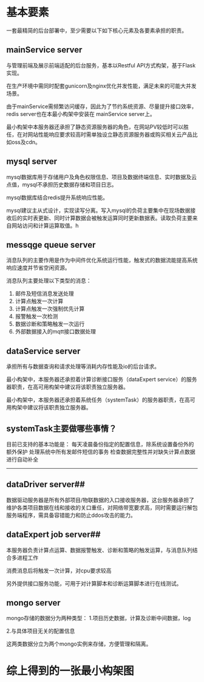 # 基本要素 #
一套最精简的后台部署中，至少需要以下如下核心元素及各要素承担的职责。

## mainService server ##
与管理前端及展示前端适配的后台服务，基本以Restful API方式构架，基于Flask实现。

在生产环境中需同时配套gunicorn及nginx优化并发性能，满足未来的可能大并发场景。

由于mainService需频繁访问缓存，因此为了节约系统资源、尽量提升接口效率，redis server也在本最小构架中安装在 mainService server上。


最小构架中本服务器还承担了静态资源服务器的角色，在网站PV较低时可以胜任，在对网站性能响应要求较高时需单独设立静态资源服务器或购买相关云产品比如oss及cdn。

## mysql server ##
mysql数据库用于存储用户及角色权限信息、项目及数据终端信息、实时数据及云点值，mysql不承担历史数据存储和项目日志。

mysql数据库结合redis提升系统响应性能。

mysql建议主从式设计，实现读写分离。写入mysql的负荷主要集中在现场数据接收后的实时表更新、同时计算数据会被触发运算同时更新数据表。读取负荷主要来自网站访问和计算运算取值。h

## messqge queue server ##

消息队列的主要作用是作为中间件优化系统运行性能，触发式的数据流能提高系统响应速度并节省空闲资源。

消息队列主要处理以下类型的消息：
1. 邮件及短信消息发送处理
2. 计算点触发一次计算
3. 计算点触发一次强制优先计算
4. 报警触发一次检测
5. 数据诊断和策略触发一次运行
6. 外部数据接入的mqtt接口数据处理

## dataService server ##
承担所有与数据查询和请求处理等消耗内存性能及io的后台请求。

最小构架中，本服务器还承担着计算诊断接口服务（dataExpert service）的服务器职责，在高可用构架中建议将该职责独立服务器。

最小构架中，本服务器还承担着系统任务（systemTask）的服务器职责，在高可用构架中建议将该职责独立服务器。

systemTask主要做哪些事情？
---
目前已支持的基本功能是：
每天凌晨备份指定的配置信息，除系统设置备份外的额外保护
处理系统中所有发邮件短信的事务
检查数据完整性并对缺失计算点数据进行自动补全

---

## dataDriver server##
数据驱动服务器是所有外部项目/物联数据的入口接收服务器，这台服务器承担了维护各类项目数据在线和接收的关口重任，对网络带宽要求高，同时需要运行解包服务端程序，需具备容错能力和防止ddos攻击的能力。


## dataExpert job server##
本服务器负责计算点运算、数据报警触发、诊断和策略的触发运算，与消息队列结合多进程工作

消费消息后将触发一次计算，对cpu要求较高

另外提供接口服务功能，可用于对计算脚本和诊断运算脚本进行在线测试。



## mongo server ##

mongo存储的数据分为两种类型：
1.项目历史数据，计算及诊断中间数据，log

2.与具体项目无关的配置信息

这两类数据分立为两个mongo实例来存储，方便管理和隔离。


# 综上得到的一张最小构架图 #

